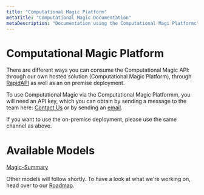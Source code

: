 ```yaml
---
title: "Computational Magic Platform"
metaTitle: "Computational Magic Documentation"
metaDescription: "Documentation using the Computational Magi Platformc"
---
```


# Computational Magic Platform 
There are different ways you can consume the Computational Magic API: through our own hosted solution (Computational Magic Platform), through [RapidAPI](https://rapidapi.com/neuralfinity1-neuralfinity-default/api/magicsummary/) as well as an on premise deployment. 

To use Computational Magic via the Computational Magic Platformm, you will need an API key, which you can obtain by sending a message to the team here: [Contact Us](https://www.neuralfinity.com/#contact) or by sending an [email](mailto:hello@neuralfinity.com). 

If you want to use the on-premise deployment, please use the same channel as above. 

# Available Models

[Magic-Summary](./magic-summary)

Other models will follow shortly. To have a look at what we're working on, head over to our [Roadmap](/roadmap).
